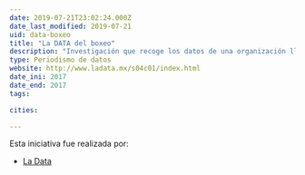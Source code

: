 ```yaml
---
date: 2019-07-21T23:02:24.000Z
date_last_modified: 2019-07-21
uid: data-boxeo
title: "La DATA del boxeo"
description: "Investigación que recoge los datos de una organización llamada Box Rec considerada una de las páginas con más registro sobre el boxeo y analiza cuántas estrellas a engendrado México, cuantas mujeres y hombres han participado en este deporte así como su lugar de origen, entre muchas cosas más."
type: Periodismo de datos
website: http://www.ladata.mx/s04c01/index.html
date_ini: 2017
date_end: 2017
tags:

cities: 

---
```


Esta iniciativa fue realizada por:

- [La Data](/i/la-data-mx.html)
